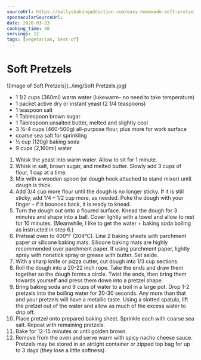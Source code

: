 ```yaml
---
sourceUrl: https://sallysbakingaddiction.com/easy-homemade-soft-pretzels/
spoonacularSourceUrl: 
date: 2020-03-23
cooking_time: 40
servings: 12
tags: [vegetarian, best-of]
---
```

# Soft Pretzels

![Image of Soft Pretzels](../img/Soft Pretzels.jpg)


- 1 1/2 cups (360ml) warm water (lukewarm– no need to take temperature)
- 1 packet active dry or instant yeast (2 1/4 teaspoons)
- 1 teaspoon salt
- 1 Tablespoon brown sugar
- 1 Tablespoon unsalted butter, melted and slightly cool
- 3 ¾-4 cups (460-500g) all-purpose flour, plus more for work surface
- coarse sea salt for sprinkling
- ½ cup (120g) baking soda
- 9 cups (2,160ml) water


1. Whisk the yeast into warm water. Allow to sit for 1 minute.
2. Whisk in salt, brown sugar, and melted butter. Slowly add 3 cups of flour, 1 cup at a time.
3. Mix with a wooden spoon (or dough hook attached to stand mixer) until dough is thick.
4. Add 3/4 cup more flour until the dough is no longer sticky. If it is still sticky, add 1/4 – 1/2 cup more, as needed. Poke the dough with your finger – if it bounces back, it is ready to knead.
5. Turn the dough out onto a floured surface. Knead the dough for 3 minutes and shape into a ball. Cover lightly with a towel and allow to rest for 10 minutes. (Meanwhile, I like to get the water + baking soda boiling as instructed in step 6.)
6. Preheat oven to 400°F (204°C). Line 2 baking sheets with parchment paper or silicone baking mats. Silicone baking mats are highly recommended over parchment paper. If using parchment paper, lightly spray with nonstick spray or grease with butter. Set aside.
7. With a sharp knife or pizza cutter, cut dough into 1/3 cup sections.
8. Roll the dough into a 20-22 inch rope. Take the ends and draw them together so the dough forms a circle. Twist the ends, then bring them towards yourself and press them down into a pretzel shape.
9. Bring baking soda and 9 cups of water to a boil in a large pot. Drop 1-2 pretzels into the boiling water for 20-30 seconds. Any more than that and your pretzels will have a metallic taste. Using a slotted spatula, lift the pretzel out of the water and allow as much of the excess water to drip off. 
10. Place pretzel onto prepared baking sheet. Sprinkle each with coarse sea salt. Repeat with remaining pretzels.
11. Bake for 12-15 minutes or until golden brown.
12. Remove from the oven and serve warm with spicy nacho cheese sauce. Pretzels may be stored in an airtight container or zipped top bag for up to 3 days (they lose a little softness).
